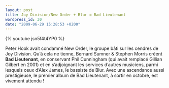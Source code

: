 ```yaml
---
layout: post
title: Joy Division/New Order + Blur = Bad Lieutenant
wordpress_id: 30
date: "2009-06-29 15:28:53 +0200"
---
```


{% youtube jsn5f4t4YP0 %}

Peter Hook avait condamné New Order, le groupe bâti sur les cendres de Joy
Division. Qu’à cela ne tienne, Bernard Sumner & Stephen Morris créent **Bad
Lieutenant**, en conservant Phil Cunningham (qui avait remplacé Gillian Gilbert
en 2001) et en s’adjoignant les services d’autres musiciens, parmi lesquels ceux
d’Alex James, le bassiste de Blur. Avec une ascendance aussi prestigieuse, le
premier album de Bad Lieutenant, à sortir en octobre, est vivement attendu !
